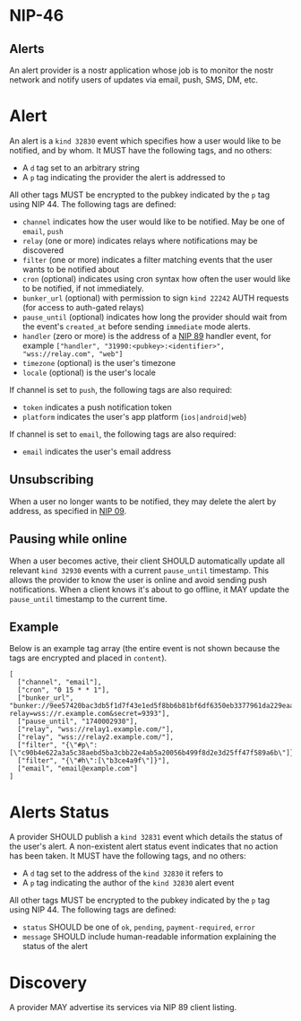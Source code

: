NIP-46
======

Alerts
------

An alert provider is a nostr application whose job is to monitor the nostr network and notify users of updates via email, push, SMS, DM, etc.

# Alert

An alert is a `kind 32830` event which specifies how a user would like to be notified, and by whom. It MUST have the following tags, and no others:

- A `d` tag set to an arbitrary string
- A `p` tag indicating the provider the alert is addressed to

All other tags MUST be encrypted to the pubkey indicated by the `p` tag using NIP 44. The following tags are defined:

- `channel` indicates how the user would like to be notified. May be one of `email`, `push`
- `relay` (one or more) indicates relays where notifications may be discovered
- `filter` (one or more) indicates a filter matching events that the user wants to be notified about
- `cron` (optional) indicates using cron syntax how often the user would like to be notified, if not immediately.
- `bunker_url` (optional) with permission to sign `kind 22242` AUTH requests (for access to auth-gated relays)
- `pause_until` (optional) indicates how long the provider should wait from the event's `created_at` before sending `immediate` mode alerts.
- `handler` (zero or more) is the address of a [NIP 89](./89.md) handler event, for example `["handler", "31990:<pubkey>:<identifier>", "wss://relay.com", "web"]`
- `timezone` (optional) is the user's timezone
- `locale` (optional) is the user's locale

If channel is set to `push`, the following tags are also required:

- `token` indicates a push notification token
- `platform` indicates the user's app platform (`ios|android|web`)

If channel is set to `email`, the following tags are also required:

- `email` indicates the user's email address

## Unsubscribing

When a user no longer wants to be notified, they may delete the alert by address, as specified in [NIP 09](./09.md).

## Pausing while online

When a user becomes active, their client SHOULD automatically update all relevant `kind 32930` events with a current `pause_until` timestamp. This allows the provider to know the user is online and avoid sending push notifications. When a client knows it's about to go offline, it MAY update the `pause_until` timestamp to the current time.

## Example

Below is an example tag array (the entire event is not shown because the tags are encrypted and placed in `content`).

```jsonc
[
  ["channel", "email"],
  ["cron", "0 15 * * 1"],
  ["bunker_url", "bunker://9ee57420bac3db5f1d7f43e1ed5f8bb6b81bf6df6350eb3377961da229eaab22?relay=wss://r.example.com&secret=9393"],
  ["pause_until", "1740002930"],
  ["relay", "wss://relay1.example.com/"],
  ["relay", "wss://relay2.example.com/"],
  ["filter", "{\"#p\":[\"c90b4e622a3a5c38aebd5ba3cbb22e4ab5a20056b499f8d2e3d25ff47f589a6b\"]}"],
  ["filter", "{\"#h\":[\"b3ce4a9f\"]}"],
  ["email", "email@example.com"]
]
```

# Alerts Status

A provider SHOULD publish a `kind 32831` event which details the status of the user's alert. A non-existent alert status event indicates that no action has been taken. It MUST have the following tags, and no others:

- A `d` tag set to the address of the `kind 32830` it refers to
- A `p` tag indicating the author of the `kind 32830` alert event

All other tags MUST be encrypted to the pubkey indicated by the `p` tag using NIP 44. The following tags are defined:

- `status` SHOULD be one of `ok`, `pending`, `payment-required`, `error`
- `message` SHOULD include human-readable information explaining the status of the alert

# Discovery

A provider MAY advertise its services via NIP 89 client listing.
